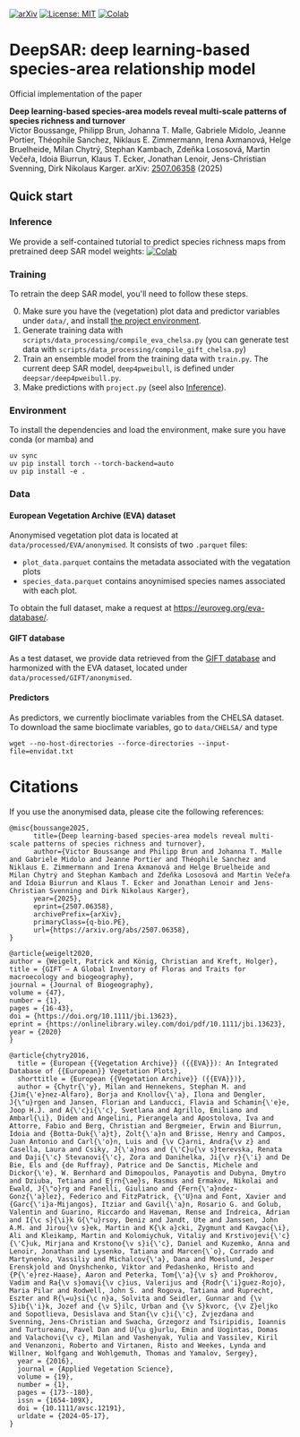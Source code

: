 [![arXiv](https://img.shields.io/badge/arXiv-2507.06358-b31b1b.svg)](https://arxiv.org/abs/2507.06358)
[![License: MIT](https://img.shields.io/badge/License-MIT-yellow.svg)](https://opensource.org/licenses/MIT)
[![Colab](https://colab.research.google.com/assets/colab-badge.svg)](https://colab.research.google.com/github/vboussange/DeepSAR/blob/master/deepsar_demo.ipynb)

# DeepSAR: deep learning-based species-area relationship model
Official implementation of the paper

**Deep learning-based species-area models reveal multi-scale patterns of species richness and turnover**  
Victor Boussange, Philipp Brun, Johanna T. Malle, Gabriele Midolo, Jeanne Portier, Théophile Sanchez, Niklaus E. Zimmermann, Irena Axmanová, Helge Bruelheide, Milan Chytrý, Stephan Kambach, Zdeňka Lososová, Martin Večeřa, Idoia Biurrun, Klaus T. Ecker, Jonathan Lenoir, Jens-Christian Svenning, Dirk Nikolaus Karger. arXiv: [2507.06358](https://arxiv.org/abs/2507.06358) (2025)

## Quick start
### Inference
We provide a self-contained tutorial to predict species richness maps from pretrained deep SAR model weights: [![Colab](https://colab.research.google.com/assets/colab-badge.svg)](https://colab.research.google.com/github/vboussange/DeepSAR/blob/master/deepsar_demo.ipynb)

### Training
To retrain the deep SAR model, you'll need to follow these steps.

0. Make sure you have the (vegetation) plot data and predictor variables under `data/`, and install [the project environment](#environment).
1. Generate training data with `scripts/data_processing/compile_eva_chelsa.py` (you can generate test data with `scripts/data_processing/compile_gift_chelsa.py`)
2. Train an ensemble model from the training data with `train.py`. The current deep SAR model, `deep4pweibull`, is defined under `deepsar/deep4pweibull.py`. 
3. Make predictions with `project.py` (seel also [Inference](#inference)).


### Environment
To install the dependencies and load the environment, make sure you have conda (or mamba) and 

```
uv sync
uv pip install torch --torch-backend=auto
uv pip install -e .
```

### Data
#### European Vegetation Archive (EVA) dataset
Anonymised vegetation plot data is located at `data/processed/EVA/anonymised`. It consists of two `.parquet` files:
- `plot_data.parquet` contains the metadata associated with the vegatation plots
- `species_data.parquet` contains anoynimised species names associated with each plot.

To obtain the full dataset, make a request at https://euroveg.org/eva-database/.

#### GIFT database
As a test dataset, we provide data retrieved from the [GIFT database](https://gift.uni-goettingen.de/home) and harmonized with the EVA dataset, located under `data/processed/GIFT/anonymised`. 


#### Predictors
As predictors, we currently bioclimate variables from the CHELSA dataset. To download the same bioclimate variables, go to `data/CHELSA/` and type

```
wget --no-host-directories --force-directories --input-file=envidat.txt
```


# Citations
If you use the anonymised data, please cite the following references:

```
@misc{boussange2025,
      title={Deep learning-based species-area models reveal multi-scale patterns of species richness and turnover}, 
      author={Victor Boussange and Philipp Brun and Johanna T. Malle and Gabriele Midolo and Jeanne Portier and Théophile Sanchez and Niklaus E. Zimmermann and Irena Axmanová and Helge Bruelheide and Milan Chytrý and Stephan Kambach and Zdeňka Lososová and Martin Večeřa and Idoia Biurrun and Klaus T. Ecker and Jonathan Lenoir and Jens-Christian Svenning and Dirk Nikolaus Karger},
      year={2025},
      eprint={2507.06358},
      archivePrefix={arXiv},
      primaryClass={q-bio.PE},
      url={https://arxiv.org/abs/2507.06358}, 
}
```

```
@article{weigelt2020,
author = {Weigelt, Patrick and König, Christian and Kreft, Holger},
title = {GIFT – A Global Inventory of Floras and Traits for macroecology and biogeography},
journal = {Journal of Biogeography},
volume = {47},
number = {1},
pages = {16-43},
doi = {https://doi.org/10.1111/jbi.13623},
eprint = {https://onlinelibrary.wiley.com/doi/pdf/10.1111/jbi.13623},
year = {2020}
}
```
```
@article{chytry2016,
  title = {European {{Vegetation Archive}} ({{EVA}}): An Integrated Database of {{European}} Vegetation Plots},
  shorttitle = {European {{Vegetation Archive}} ({{EVA}})},
  author = {Chytr{\'y}, Milan and Hennekens, Stephan M. and {Jim{\'e}nez-Alfaro}, Borja and Knollov{\'a}, Ilona and Dengler, J{\"u}rgen and Jansen, Florian and Landucci, Flavia and Schamin{\'e}e, Joop H.J. and A{\'c}i{\'c}, Svetlana and Agrillo, Emiliano and Ambarl{\i}, Didem and Angelini, Pierangela and Apostolova, Iva and Attorre, Fabio and Berg, Christian and Bergmeier, Erwin and Biurrun, Idoia and {Botta-Duk{\'a}t}, Zolt{\'a}n and Brisse, Henry and Campos, Juan Antonio and Carl{\'o}n, Luis and {\v C}arni, Andra{\v z} and Casella, Laura and Csiky, J{\'a}nos and {\'C}u{\v s}terevska, Renata and Daji{\'c} Stevanovi{\'c}, Zora and Danihelka, Ji{\v r}{\'i} and De Bie, Els and {de Ruffray}, Patrice and De Sanctis, Michele and Dickor{\'e}, W. Bernhard and Dimopoulos, Panayotis and Dubyna, Dmytro and Dziuba, Tetiana and Ejrn{\ae}s, Rasmus and Ermakov, Nikolai and Ewald, J{\"o}rg and Fanelli, Giuliano and {Fern{\'a}ndez-Gonz{\'a}lez}, Federico and FitzPatrick, {\'U}na and Font, Xavier and {Garc{\'i}a-Mijangos}, Itziar and Gavil{\'a}n, Rosario G. and Golub, Valentin and Guarino, Riccardo and Haveman, Rense and Indreica, Adrian and I{\c s}{\i}k G{\"u}rsoy, Deniz and Jandt, Ute and Janssen, John A.M. and Jirou{\v s}ek, Martin and K{\k a}cki, Zygmunt and Kavgac{\i}, Ali and Kleikamp, Martin and Kolomiychuk, Vitaliy and Krstivojevi{\'c} {\'C}uk, Mirjana and Krstono{\v s}i{\'c}, Daniel and Kuzemko, Anna and Lenoir, Jonathan and Lysenko, Tatiana and Marcen{\`o}, Corrado and Martynenko, Vassiliy and Michalcov{\'a}, Dana and Moeslund, Jesper Erenskjold and Onyshchenko, Viktor and Pedashenko, Hristo and {P{\'e}rez-Haase}, Aaron and Peterka, Tom{\'a}{\v s} and Prokhorov, Vadim and Ra{\v s}omavi{\v c}ius, Valerijus and {Rodr{\'i}guez-Rojo}, Maria Pilar and Rodwell, John S. and Rogova, Tatiana and Ruprecht, Eszter and R{\=u}si{\c n}a, Solvita and Seidler, Gunnar and {\v S}ib{\'i}k, Jozef and {\v S}ilc, Urban and {\v S}kvorc, {\v Z}eljko and Sopotlieva, Desislava and Stan{\v c}i{\'c}, Zvjezdana and Svenning, Jens-Christian and Swacha, Grzegorz and Tsiripidis, Ioannis and Turtureanu, Pavel Dan and U{\u g}urlu, Emin and Uogintas, Domas and Valachovi{\v c}, Milan and Vashenyak, Yulia and Vassilev, Kiril and Venanzoni, Roberto and Virtanen, Risto and Weekes, Lynda and Willner, Wolfgang and Wohlgemuth, Thomas and Yamalov, Sergey},
  year = {2016},
  journal = {Applied Vegetation Science},
  volume = {19},
  number = {1},
  pages = {173--180},
  issn = {1654-109X},
  doi = {10.1111/avsc.12191},
  urldate = {2024-05-17},
}
```